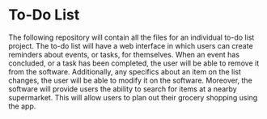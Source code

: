 # To-Do List 
The following repository will contain all the files for an individual to-do list project. The to-do list will have a web interface in which users can create reminders about events, or tasks, for themselves. When an event has concluded, or a task has been completed, the user will be able to remove it from the software. Additionally, any specifics about an item on the list changes, the user will be able to modify it on the software. Moreover, the software will provide users the ability to search for items at a nearby supermarket. This will allow users to plan out their grocery shopping using the app. 
